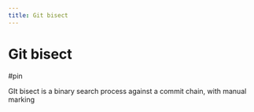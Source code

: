 ```yaml
---
title: Git bisect
---
```


# Git bisect

#pin

GIt bisect is a binary search process against a commit chain, with manual marking
